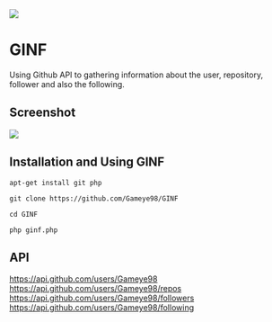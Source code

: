 <img src=".images/blackholesec.png">

# GINF
Using Github API to gathering information about the user, repository, follower and also the following.

## Screenshot
<img src=".images/ginf.png">

## Installation and Using GINF
```
apt-get install git php
```
```
git clone https://github.com/Gameye98/GINF
```
```
cd GINF
```
```
php ginf.php
```

## API
https://api.github.com/users/Gameye98
https://api.github.com/users/Gameye98/repos
https://api.github.com/users/Gameye98/followers
https://api.github.com/users/Gameye98/following
